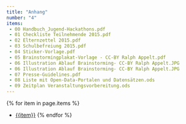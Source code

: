 ```yaml
---
title: "Anhang"
number: "4"
items:
 - 00 Handbuch_Jugend-Hackathons.pdf
 - 01 Checkliste Teilnehmende 2015.pdf
 - 02 Elternzettel 2015.pdf
 - 03 Schulbefreiung 2015.pdf
 - 04 Sticker-Vorlage.pdf
 - 05 Brainstormingplakat-Vorlage - CC-BY Ralph Appelt.pdf
 - 06 Illustration Ablauf Brainstorming- CC-BY Ralph Appelt.JPG
 - 06 Illustration Ablauf Brainstorming- CC-BY Ralph Appelt.JPG
 - 07 Presse-Guidelines.pdf
 - 08 Liste mit Open-Data-Portalen und Datensätzen.ods
 - 09 Zeitplan Veranstaltungsvorbereitung.ods
---
```


{% for item in page.items %}
 * [{{item}}](appendix/{{item}}) 
{% endfor %}